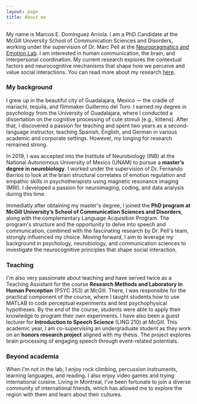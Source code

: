 ```yaml
---
layout: page
title: About me
---
```


My name is Marcos E. Domínguez Arriola. I am a PhD Candidate at the McGill University School of Communication Sciences and Disorders, working under the supervision of Dr. Marc Pell at the [Neuropragmatics and Emotion Lab](https://www.mcgill.ca/pell_lab/). I am interested in human communication, the brain, and interpersonal coordination. My current research explores the contextual factors and neurocognitive mechanisms that shape how we perceive and value social interactions. You can read more about my research [here](https://elidom.github.io/home/research/).

### My background
I grew up in the beautiful city of Guadalajara, Mexico — the cradle of mariachi, tequila, and filmmaker Guillermo del Toro. I earned my degree in psychology from the University of Guadalajara, where I conducted a dissertation on the cognitive processing of cute stimuli (e.g., kittens). After that, I discovered a passion for teaching and spent two years as a second-language instructor, teaching Spanish, English, and German in various academic and corporate settings. However, my longing for research remained strong. 

In 2019, I was accepted into the Institute of Neurobiology (INB) at the National Autonomous University of Mexico (UNAM) to pursue a **master’s degree in neurobiology**. I worked under the supervision of Dr. Fernando Barrios to look at the brain structural correlates of emotion regulation and empathic skills in psychotherapists using magnetic resonance imaging (MRI). I developed a passion for neuroimaging, coding, and data analysis during this time. 

Immediatly after obtaining my master's degree, I joined the **PhD program at McGill University’s School of Communication Sciences and Disorders**, along with the complementary Language Acquisition Program. The program's structure and the opportunity to delve into speech and communication, combined with the fascinating research by Dr. Pell's team, strongly influenced my choice. Moving forward, I aim to leverage my background in psychology, neurobiology, and communication sciences to investigate the neurocognitive principles that shape social interaction.

### Teaching

I'm also very passionate about teaching and have served twice as a Teaching Assistant for the course **Research Methods and Laboratory in Human Perception** (PSYC 353) at McGill. There, I was responsible for the practical component of the course, where I taught students how to use MATLAB to code perceptual experiments and test psychophysical hypotheses. By the end of the course, students were able to apply their knowledge to program their own experiments. I have also been a guest lecturer for **Introduction to Speech Science** (LING 210) at McGill. This academic year, I am co-supervising an undergraduate student as they work on an **honors research project** aligned with my thesis. The project explores brain processing of engaging speech through event-related potentials. 

### Beyond academia
When I'm not in the lab, I enjoy rock climbing, percussion instruments, learning languages, and reading. I also enjoy video games and trying international cuisine. Living in Montreal, I’ve been fortunate to join a diverse community of international friends, which has allowed me to explore the region with them and learn about their cultures.
